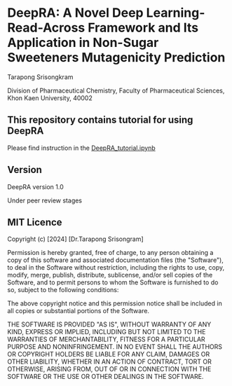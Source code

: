 # DeepRA: A Novel Deep Learning-Read-Across Framework and Its Application in Non-Sugar Sweeteners Mutagenicity Prediction
Tarapong Srisongkram

Division of Pharmaceutical Chemistry, Faculty of Pharmaceutical Sciences, Khon Kaen University, 40002 

## This repository contains tutorial for using DeepRA

Please find instruction in the [DeepRA_tutorial.ipynb](https://github.com/taraponglab/deepra/blob/main/DeepRA_tutorial.ipynb)

## Version
DeepRA version 1.0

Under peer review stages

## MIT Licence

Copyright (c) [2024] [Dr.Tarapong Srisongram]

Permission is hereby granted, free of charge, to any person obtaining a copy
of this software and associated documentation files (the "Software"), to deal
in the Software without restriction, including the rights to use, copy, modify,
merge, publish, distribute, sublicense, and/or sell copies of the Software,
and to permit persons to whom the Software is furnished to do so, subject to
the following conditions:

The above copyright notice and this permission notice shall be included in
all copies or substantial portions of the Software.

THE SOFTWARE IS PROVIDED "AS IS", WITHOUT WARRANTY OF ANY KIND, EXPRESS OR
IMPLIED, INCLUDING BUT NOT LIMITED TO THE WARRANTIES OF MERCHANTABILITY,
FITNESS FOR A PARTICULAR PURPOSE AND NONINFRINGEMENT. IN NO EVENT SHALL THE
AUTHORS OR COPYRIGHT HOLDERS BE LIABLE FOR ANY CLAIM, DAMAGES OR OTHER
LIABILITY, WHETHER IN AN ACTION OF CONTRACT, TORT OR OTHERWISE, ARISING FROM,
OUT OF OR IN CONNECTION WITH THE SOFTWARE OR THE USE OR OTHER DEALINGS IN THE
SOFTWARE.